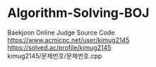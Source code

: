 # Algorithm-Solving-BOJ
Baekjoon Online Judge Source Code<br/>
https://www.acmicpc.net/user/kimug2145<br/>
https://solved.ac/profile/kimug2145<br/>
kimug2145/문제번호/문제번호.cpp<br/>
